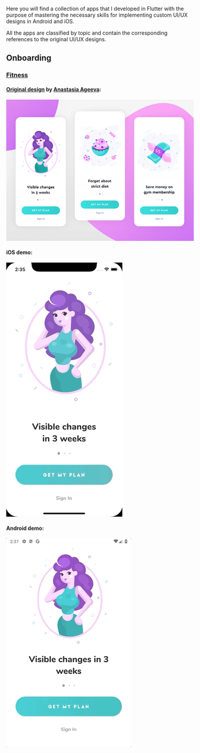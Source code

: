 Here you will find a collection of apps that I developed in Flutter with the purpose of mastering the necessary skills for implementing custom UI/UX designs in Android and iOS.

All the apps are classified by topic and contain the corresponding references to the original UI/UX designs.

## Onboarding

### [Fitness](onboarding/fitness)

#### [Original design](https://www.uplabs.com/posts/fitness-app-onboarding-16ea7d31-a12c-49f8-b70c-e367cf651425) by [Anastasia Ageeva](https://www.uplabs.com/aaz127):

![Original design](onboarding/fitness/original-design.png)

#### iOS demo:

![iOS demo](onboarding/fitness/demo-ios.gif)

#### Android demo:

![Android demo](onboarding/fitness/demo-android.gif)

